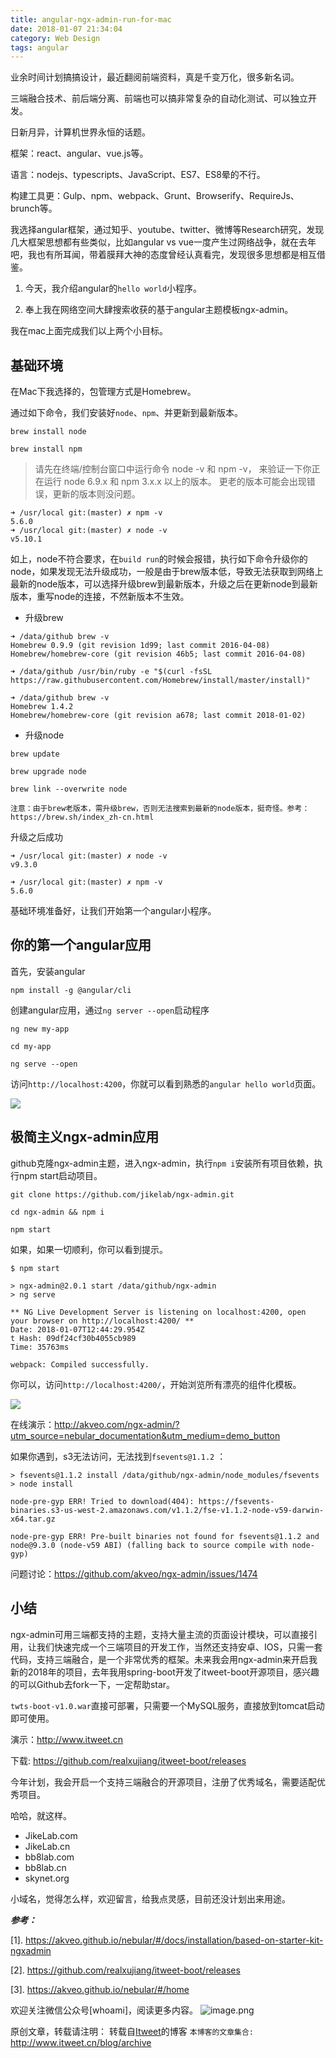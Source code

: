 ```yaml
---
title: angular-ngx-admin-run-for-mac
date: 2018-01-07 21:34:04
category: Web Design
tags: angular
---
```

业余时间计划搞搞设计，最近翻阅前端资料，真是千变万化，很多新名词。

三端融合技术、前后端分离、前端也可以搞非常复杂的自动化测试、可以独立开发。

日新月异，计算机世界永恒的话题。

框架：react、angular、vue.js等。

语言：nodejs、typescripts、JavaScript、ES7、ES8晕的不行。

构建工具更：Gulp、npm、webpack、Grunt、Browserify、RequireJs、brunch等。

我选择angular框架，通过知乎、youtube、twitter、微博等Research研究，发现几大框架思想都有些类似，比如angular vs vue一度产生过网络战争，就在去年吧，我也有所耳闻，带着膜拜大神的态度曾经认真看完，发现很多思想都是相互借鉴。

1. 今天，我介绍angular的`hello world`小程序。

2. 奉上我在网络空间大肆搜索收获的基于angular主题模板ngx-admin。

我在mac上面完成我们以上两个小目标。

## 基础环境

在Mac下我选择的，包管理方式是Homebrew。

通过如下命令，我们安装好`node`、`npm`、并更新到最新版本。

```
brew install node

brew install npm
```

> 请先在终端/控制台窗口中运行命令 node -v 和 npm -v， 来验证一下你正在运行 node 6.9.x 和 npm 3.x.x 以上的版本。 更老的版本可能会出现错误，更新的版本则没问题。

```
➜ /usr/local git:(master) ✗ npm -v
5.6.0
➜ /usr/local git:(master) ✗ node -v
v5.10.1
```

如上，node不符合要求，在`build run`的时候会报错，执行如下命令升级你的node，如果发现无法升级成功，一般是由于brew版本低，导致无法获取到网络上最新的node版本，可以选择升级brew到最新版本，升级之后在更新node到最新版本，重写node的连接，不然新版本不生效。

* 升级brew

```
➜ /data/github brew -v
Homebrew 0.9.9 (git revision 1d99; last commit 2016-04-08)
Homebrew/homebrew-core (git revision 46b5; last commit 2016-04-08)

➜ /data/github /usr/bin/ruby -e "$(curl -fsSL https://raw.githubusercontent.com/Homebrew/install/master/install)"

➜ /data/github brew -v
Homebrew 1.4.2
Homebrew/homebrew-core (git revision a678; last commit 2018-01-02)
```

* 升级node

```
brew update

brew upgrade node

brew link --overwrite node
```

`注意：由于brew老版本，需升级brew，否则无法搜索到最新的node版本，挺奇怪。参考：https://brew.sh/index_zh-cn.html`

升级之后成功
```
➜ /usr/local git:(master) ✗ node -v                                                           
v9.3.0

➜ /usr/local git:(master) ✗ npm -v                                                    
5.6.0
```

基础环境准备好，让我们开始第一个angular小程序。

## 你的第一个angular应用

首先，安装angular

```
npm install -g @angular/cli
```

创建angular应用，通过`ng server --open`启动程序

```
ng new my-app

cd my-app

ng serve --open
```

访问`http://localhost:4200`，你就可以看到熟悉的`angular hello world`页面。

![](https://angular.cn/generated/images/guide/cli-quickstart/my-first-app.png)

## 极简主义ngx-admin应用

github克隆ngx-admin主题，进入ngx-admin，执行`npm i`安装所有项目依赖，执行npm start启动项目。

```
git clone https://github.com/jikelab/ngx-admin.git

cd ngx-admin && npm i

npm start
```

如果，如果一切顺利，你可以看到提示。

```
$ npm start                                                       

> ngx-admin@2.0.1 start /data/github/ngx-admin
> ng serve

** NG Live Development Server is listening on localhost:4200, open your browser on http://localhost:4200/ **
Date: 2018-01-07T12:44:29.954Z                                                     t Hash: 09df24cf30b4055cb989
Time: 35763ms

webpack: Compiled successfully.
```

你可以，访问`http://localhost:4200/`，开始浏览所有漂亮的组件化模板。

![](https://camo.githubusercontent.com/33036bf7ec00d508575b5207a5799052cda93825/68747470733a2f2f692e696d6775722e636f6d2f586f4a7466764b2e676966)

在线演示：http://akveo.com/ngx-admin/?utm_source=nebular_documentation&utm_medium=demo_button

如果你遇到，s3无法访问，无法找到`fsevents@1.1.2` ：

```
> fsevents@1.1.2 install /data/github/ngx-admin/node_modules/fsevents
> node install

node-pre-gyp ERR! Tried to download(404): https://fsevents-binaries.s3-us-west-2.amazonaws.com/v1.1.2/fse-v1.1.2-node-v59-darwin-x64.tar.gz

node-pre-gyp ERR! Pre-built binaries not found for fsevents@1.1.2 and node@9.3.0 (node-v59 ABI) (falling back to source compile with node-gyp)
```

问题讨论：https://github.com/akveo/ngx-admin/issues/1474

## 小结

ngx-admin可用三端都支持的主题，支持大量主流的页面设计模块，可以直接引用，让我们快速完成一个三端项目的开发工作，当然还支持安卓、IOS，只需一套代码，支持三端融合，是一个非常优秀的框架。未来我会用ngx-admin来开启我新的2018年的项目，去年我用spring-boot开发了itweet-boot开源项目，感兴趣的可以Github去fork一下，一定帮助star。

`twts-boot-v1.0.war`直接可部署，只需要一个MySQL服务，直接放到tomcat启动即可使用。

演示：http://www.itweet.cn

下载: https://github.com/realxujiang/itweet-boot/releases

今年计划，我会开启一个支持三端融合的开源项目，注册了优秀域名，需要适配优秀项目。

哈哈，就这样。

- JikeLab.com
- JikeLab.cn
- bb8lab.com
- bb8lab.cn
- skynet.org

小域名，觉得怎么样，欢迎留言，给我点灵感，目前还没计划出来用途。

***参考：***

[1]. https://akveo.github.io/nebular/#/docs/installation/based-on-starter-kit-ngxadmin

[2]. https://github.com/realxujiang/itweet-boot/releases

[3]. https://akveo.github.io/nebular/#/home

欢迎关注微信公众号[whoami]，阅读更多内容。
![image.png](http://upload-images.jianshu.io/upload_images/9687832-2ff1ee6f489dcff3.png?imageMogr2/auto-orient/strip%7CimageView2/2/w/1240)

原创文章，转载请注明： 转载自[Itweet](http://www.itweet.cn)的博客
`本博客的文章集合:` http://www.itweet.cn/blog/archive